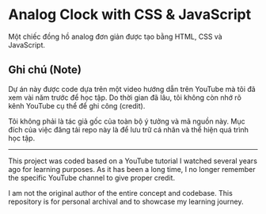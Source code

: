# Analog Clock with CSS & JavaScript

Một chiếc đồng hồ analog đơn giản được tạo bằng HTML, CSS và JavaScript.

## Ghi chú (Note)

Dự án này được code dựa trên một video hướng dẫn trên YouTube mà tôi đã xem vài năm trước để học tập. Do thời gian đã lâu, tôi không còn nhớ rõ kênh YouTube cụ thể để ghi công (credit).

Tôi không phải là tác giả gốc của toàn bộ ý tưởng và mã nguồn này. Mục đích của việc đăng tải repo này là để lưu trữ cá nhân và thể hiện quá trình học tập.

---

This project was coded based on a YouTube tutorial I watched several years ago for learning purposes. As it has been a long time, I no longer remember the specific YouTube channel to give proper credit.

I am not the original author of the entire concept and codebase. This repository is for personal archival and to showcase my learning journey.